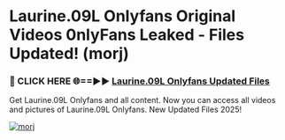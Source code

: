 # Laurine.09L Onlyfans Original Videos 0nlyFans Leaked - Files Updated! (morj)

<h3>🔴 CLICK HERE 🌐==►► <a href="https://tinyurl.com/ehrbuxhb" rel="nofollow">Laurine.09L Onlyfans Updated Files</a></h3>

Get Laurine.09L Onlyfans and all content. Now you can access all videos and pictures of Laurine.09L Onlyfans. New Updated Files 2025!

[![morj](https://i.imgur.com/lVYEuWS.gif)](https://tinyurl.com/ehrbuxhb)
